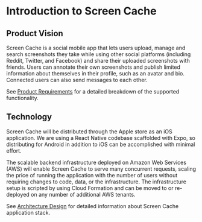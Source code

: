 # Introduction to Screen Cache

## Product Vision

Screen Cache is a social mobile app that lets users upload, manage and search screenshots they take while using other social platforms (including Reddit, Twitter, and Facebook) and share their uploaded screenshots with friends. Users can annotate their own screenshots and publish limited information about themselves in their profile, such as an avatar and bio. Connected users can also send messages to each other.

See [Product Requirements](./requirements.md) for a detailed breakdown of the supported functionality.

## Technology

Screen Cache will be distributed through the Apple store as an iOS application. We are using a React Native codebase scaffolded with Expo, so distributing for Android in addition to iOS can be accomplished with minimal effort.

The scalable backend infrastructure deployed on Amazon Web Services (AWS) will enable Screen Cache to serve many concurrent requests, scaling the price of running the application with the number of users without requiring changes to code, data, or the infrastructure. The infrastructure setup is scripted by using Cloud Formation and can be moved to or re-deployed on any number of additional AWS tenants.

See [Architecture Design](../architecture/index.md) for detailed information about Screen Cache application stack.
